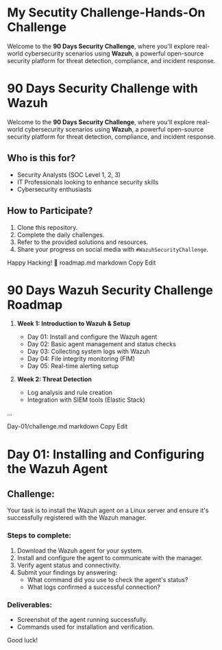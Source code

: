 # My Secutity Challenge-Hands-On Challenge
Welcome to the **90 Days Security Challenge**, where you'll explore real-world cybersecurity scenarios using **Wazuh**, a powerful open-source security platform for threat detection, compliance, and incident response.
# 90 Days Security Challenge with Wazuh

Welcome to the **90 Days Security Challenge**, where you'll explore real-world cybersecurity scenarios using **Wazuh**, a powerful open-source security platform for threat detection, compliance, and incident response.

## Who is this for?
- Security Analysts (SOC Level 1, 2, 3)
- IT Professionals looking to enhance security skills
- Cybersecurity enthusiasts

## How to Participate?
1. Clone this repository.
2. Complete the daily challenges.
3. Refer to the provided solutions and resources.
4. Share your progress on social media with `#WazuhSecurityChallenge`.

Happy Hacking! 🚀
roadmap.md
markdown
Copy
Edit
# 90 Days Wazuh Security Challenge Roadmap

1. **Week 1: Introduction to Wazuh & Setup**
   - Day 01: Install and configure the Wazuh agent
   - Day 02: Basic agent management and status checks
   - Day 03: Collecting system logs with Wazuh
   - Day 04: File integrity monitoring (FIM)
   - Day 05: Real-time alerting setup

2. **Week 2: Threat Detection**
   - Log analysis and rule creation
   - Integration with SIEM tools (Elastic Stack)

...

Day-01/challenge.md
markdown
Copy
Edit
# Day 01: Installing and Configuring the Wazuh Agent

## Challenge:
Your task is to install the Wazuh agent on a Linux server and ensure it's successfully registered with the Wazuh manager.

### Steps to complete:
1. Download the Wazuh agent for your system.
2. Install and configure the agent to communicate with the manager.
3. Verify agent status and connectivity.
4. Submit your findings by answering:
   - What command did you use to check the agent's status?
   - What logs confirmed a successful connection?

### Deliverables:
- Screenshot of the agent running successfully.
- Commands used for installation and verification.

Good luck!
